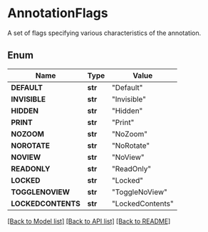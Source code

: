 # AnnotationFlags
A set of flags specifying various characteristics of the annotation.

## Enum
Name | Type | Value
------------ | ------------- | -------------
**DEFAULT** | **str** | "Default"
**INVISIBLE** | **str** | "Invisible"
**HIDDEN** | **str** | "Hidden"
**PRINT** | **str** | "Print"
**NOZOOM** | **str** | "NoZoom"
**NOROTATE** | **str** | "NoRotate"
**NOVIEW** | **str** | "NoView"
**READONLY** | **str** | "ReadOnly"
**LOCKED** | **str** | "Locked"
**TOGGLENOVIEW** | **str** | "ToggleNoView"
**LOCKEDCONTENTS** | **str** | "LockedContents"


[[Back to Model list]](../README.md#documentation-for-models) [[Back to API list]](../README.md#documentation-for-api-endpoints) [[Back to README]](../README.md)


